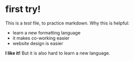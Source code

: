 # first try!
This is a _test_ file, to practice markdown.
Why this is helpful:
* learn a new formatting language
* it makes co-working easier
* website design is easier

**I like it!** But it is also hard to learn a new language.

